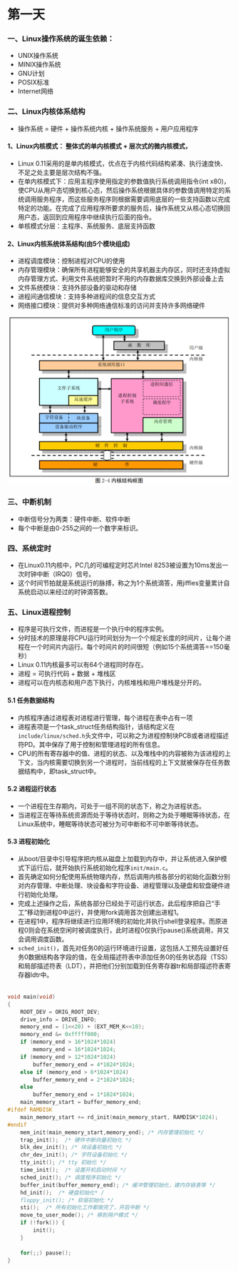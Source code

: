 # 第一天

### 一、Linux操作系统的诞生依赖：

* UNIX操作系统
* MINIX操作系统
* GNU计划
* POSIX标准
* Internet网络

### 二、Linux内核体系结构

* 操作系统 = 硬件 + 操作系统内核 + 操作系统服务 + 用户应用程序

####  1、Linux内核模式： 整体式的单内核模式 + 层次式的微内核模式， 
* Linux 0.11采用的是单内核模式，优点在于内核代码结构紧凑、执行速度快、不足之处主要是层次结构不强。
* 在单内核模式下：应用主程序使用指定的参数值执行系统调用指令(int x80)，使CPU从用户态切换到核心态，然后操作系统根据具体的参数值调用特定的系统调用服务程序，而这些服务程序则根据需要调用底层的一些支持函数以完成特定的功能。在完成了应用程序所要求的服务后，操作系统又从核心态切换回用户态，返回到应用程序中继续执行后面的指令。
* 单核模式分层：主程序、系统服务、底层支持函数

#### 2、Linux内核系统体系结构(由5个模块组成)

* 进程调度模块：控制进程对CPU的使用
* 内存管理模块：确保所有进程能够安全的共享机器主内存区，同时还支持虚拟内存管理方式、利用文件系统把暂时不用的内存数据库交换到外部设备上去
* 文件系统模块：支持外部设备的驱动和存储
* 进程间通信模块：支持多种进程间的信息交互方式
* 网络接口模块：提供对多种网络通信标准的访问并支持许多网络硬件

![内核结构图](resources/kernel_struct.png)



### 三、中断机制

* 中断信号分为两类：硬件中断、软件中断
* 每个中断是由0-255之间的一个数字来标识。

### 四、系统定时

* 在Linux0.11内核中，PC几的可编程定时芯片Intel 8253被设置为10ms发出一次时钟中断（IRQ0）信号。
* 这个时间节拍就是系统运行的脉搏，称之为1个系统滴答，用jiffies变量累计自系统启动以来经过的时钟滴答数。

### 五、Linux进程控制

* 程序是可执行文件，而进程是一个执行中的程序实例。
* 分时技术的原理是将CPU运行时间划分为一个个规定长度的时间片，让每个进程在一个时间片内运行。每个时间片的时间很短（例如15个系统滴答==150毫秒）
* Linux 0.11内核最多可以有64个进程同时存在。
* 进程 = 可执行代码 + 数据 + 堆栈区
* 进程可以在内核态和用户态下执行，内核堆栈和用户堆栈是分开的。

#### 5.1 任务数据结构

* 内核程序通过进程表对进程进行管理，每个进程在表中占有一项
* 进程表项是一个task_struct任务结构指针，该结构定义在`include/linux/sched.h`头文件中，可以称之为进程控制块PCB或者进程描述符PD。其中保存了用于控制和管理进程的所有信息。
* CPU的所有寄存器中的值、进程的状态、以及堆栈中的内容被称为该进程的上下文，当内核需要切换到另一个进程时，当前线程的上下文就被保存在任务数据结构中，即task_struct中。

#### 5.2 进程运行状态

* 一个进程在生存期内，可处于一组不同的状态下，称之为进程状态。
* 当进程正在等待系统资源而处于等待状态时，则称之为处于睡眠等待状态，在Linux系统中，睡眠等待状态可被分为可中断和不可中断等待状态。

#### 5.3 进程初始化

* 从boot/目录中引导程序把内核从磁盘上加载到内存中，并让系统进入保护模式下运行后，就开始执行系统初始化程序`init/main.c`。
* 首先确定如何分配使用系统物理内存，然后调用内核各部分的初始化函数分别对内存管理、中断处理、块设备和字符设备、进程管理以及硬盘和软盘硬件进行初始化处理。
* 完成上述操作之后，系统各部分已经处于可运行状态，此后程序把自己“手工”移动到进程0中运行，并使用fork调用首次创建出进程1。
* 在进程1中，程序将继续进行应用环境的初始化并执行shell登录程序。而原进程0则会在系统空闲时被调度执行，此时进程0仅执行pause()系统调用，并又会调用调度函数。
* `sched_init()`，首先对任务0的运行环境进行设置，这包括人工预先设置好任务0数据结构各字段的值，在全局描述符表中添加任务0的任务状态段（TSS）和局部描述符表（LDT），并把他们分别加载到任务寄存器tr和局部描述符表寄存器ldtr中。

```c

void main(void)		
{			
 	ROOT_DEV = ORIG_ROOT_DEV;
 	drive_info = DRIVE_INFO;
	memory_end = (1<<20) + (EXT_MEM_K<<10);
	memory_end &= 0xfffff000;
	if (memory_end > 16*1024*1024)
		memory_end = 16*1024*1024;
	if (memory_end > 12*1024*1024) 
		buffer_memory_end = 4*1024*1024;
	else if (memory_end > 6*1024*1024)
		buffer_memory_end = 2*1024*1024;
	else
		buffer_memory_end = 1*1024*1024;
	main_memory_start = buffer_memory_end;
#ifdef RAMDISK
	main_memory_start += rd_init(main_memory_start, RAMDISK*1024);
#endif
	mem_init(main_memory_start,memory_end); /* 内存管理初始化 */
	trap_init();  /* 硬件中断向量初始化 */
	blk_dev_init(); /* 块设备初始化 */
	chr_dev_init(); /* 字符设备初始化 */
	tty_init(); /* tty 初始化 */
	time_init();  /* 设置开机启动时间 */
	sched_init(); /* 调度程序初始化 */
	buffer_init(buffer_memory_end); /* 缓冲管理初始化，建内存链表等 */
	hd_init();  /* 硬盘初始化* /
	floppy_init(); /* 软驱初始化 */
	sti();  /* 所有初始化工作都做完了，开启中断 */
	move_to_user_mode(); /* 移到用户模式 */
	if (!fork()) {		
		init();
	}
	
	for(;;) pause();
}
```






